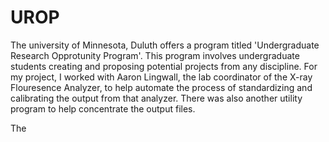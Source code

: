 # UROP
The university of Minnesota, Duluth offers a program titled 'Undergraduate Research Opprotunity Program'. This program involves undergraduate students creating and proposing potential projects from any discipline. For my project, I worked with Aaron Lingwall, the lab coordinator of the X-ray Flouresence Analyzer, to help automate the process of standardizing and calibrating the output from that analyzer. There was also another utility program to help concentrate the output files.


The 
